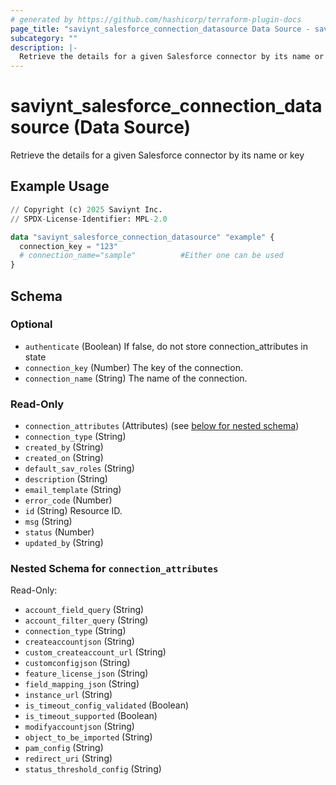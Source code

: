 ```yaml
---
# generated by https://github.com/hashicorp/terraform-plugin-docs
page_title: "saviynt_salesforce_connection_datasource Data Source - saviynt"
subcategory: ""
description: |-
  Retrieve the details for a given Salesforce connector by its name or key
---
```


# saviynt_salesforce_connection_datasource (Data Source)

Retrieve the details for a given Salesforce connector by its name or key

## Example Usage

```terraform
// Copyright (c) 2025 Saviynt Inc.
// SPDX-License-Identifier: MPL-2.0

data "saviynt_salesforce_connection_datasource" "example" {
  connection_key = "123"
  # connection_name="sample"          #Either one can be used
}
```

<!-- schema generated by tfplugindocs -->
## Schema

### Optional

- `authenticate` (Boolean) If false, do not store connection_attributes in state
- `connection_key` (Number) The key of the connection.
- `connection_name` (String) The name of the connection.

### Read-Only

- `connection_attributes` (Attributes) (see [below for nested schema](#nestedatt--connection_attributes))
- `connection_type` (String)
- `created_by` (String)
- `created_on` (String)
- `default_sav_roles` (String)
- `description` (String)
- `email_template` (String)
- `error_code` (Number)
- `id` (String) Resource ID.
- `msg` (String)
- `status` (Number)
- `updated_by` (String)

<a id="nestedatt--connection_attributes"></a>
### Nested Schema for `connection_attributes`

Read-Only:

- `account_field_query` (String)
- `account_filter_query` (String)
- `connection_type` (String)
- `createaccountjson` (String)
- `custom_createaccount_url` (String)
- `customconfigjson` (String)
- `feature_license_json` (String)
- `field_mapping_json` (String)
- `instance_url` (String)
- `is_timeout_config_validated` (Boolean)
- `is_timeout_supported` (Boolean)
- `modifyaccountjson` (String)
- `object_to_be_imported` (String)
- `pam_config` (String)
- `redirect_uri` (String)
- `status_threshold_config` (String)
